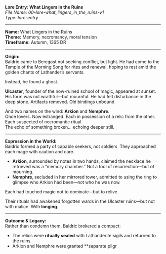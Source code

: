 **Lore Entry: What Lingers in the Ruins**  
*File Name: 00-lore-what_lingers_in_the_ruins-v1*  
*Type: lore-entry*

---

**Name:** What Lingers in the Ruins  
**Theme:** Memory, necromancy, moral tension  
**Timeframe:** Autumn, 1365 DR

---

**Origin:**  
Baldric came to Beregost not seeking conflict, but light. He had come to the Temple of the Morning Song for rites and renewal, hoping to rest amid the golden chants of Lathander’s servants.

Instead, he found a ghost.

**Ulcaster**, founder of the now-ruined school of magic, appeared at sunset. His form was not wrathful—but mournful. He had felt disturbance in the deep stone. Artifacts removed. Old bindings unbound.

And two names on the wind: **Arkion** and **Nemphre**.  
Once lovers. Now estranged. Each in possession of a relic from the other. Each suspected of necromantic ritual.  
The echo of something broken… echoing deeper still.

---

**Expression in the World:**  
Baldric formed a party of capable seekers, not soldiers. They approached each mage with caution and care.

- **Arkion**, surrounded by notes in two hands, claimed the necklace he retrieved was a “memory chamber.” Not a tool of resurrection—but of mourning.  
- **Nemphre**, secluded in her mirrored tower, admitted to using the ring to glimpse who Arkion had been—not who he was now.

Each had touched magic not to dominate—but to relive.

Their rituals had awakened forgotten wards in the Ulcaster ruins—but not with malice. With **longing**.

---

**Outcome & Legacy:**  
Rather than condemn them, Baldric brokered a compact:  
- The relics were **ritually sealed** with Lathanderite sigils and returned to the ruins.  
- Arkion and Nemphre were granted **separate pilgr
